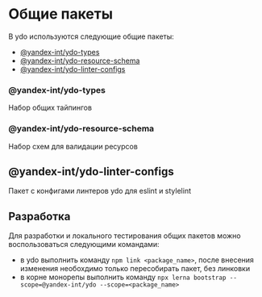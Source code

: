 # Общие пакеты

В ydo используются следующие общие пакеты:
* [@yandex-int/ydo-types](https://a.yandex-team.ru/arc_vcs/frontend/packages/ydo-types)
* [@yandex-int/ydo-resource-schema](https://a.yandex-team.ru/arc_vcs/frontend/packages/ydo-resource-scheme)
* [@yandex-int/ydo-linter-configs](https://a.yandex-team.ru/arc_vcs/frontend/packages/ydo-linter-configs)

### @yandex-int/ydo-types

Набор общих тайпингов

### @yandex-int/ydo-resource-schema

Набор схем для валидации ресурсов

## @yandex-int/ydo-linter-configs

Пакет с конфигами линтеров ydo для eslint и stylelint

## Разработка

Для разработки и локального тестирования общих пакетов можно воспользоваться следующими командами:
* в ydo выполнить команду `npm link <package_name>`, после внесения изменения необохдимо только пересобирать пакет, без линковки
* в корне монорепы выполнить команду `npx lerna bootstrap --scope=@yandex-int/ydo --scope=<package_name>`

